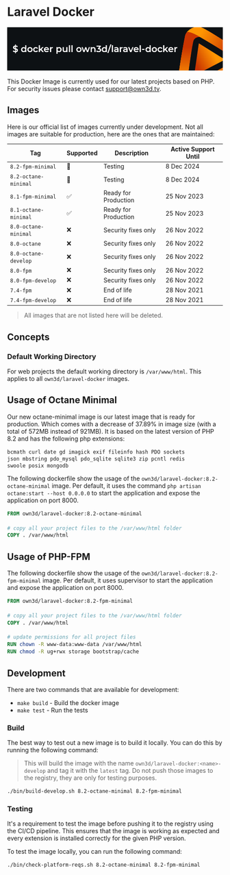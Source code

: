 # Laravel Docker

![](own3d-laravel-docker.png)

This Docker Image is currently used for our latest projects based on PHP. For security issues please contact
support@own3d.tv.

## Images

Here is our official list of images currently under development. Not all images are suitable for production, here are
the ones that are maintained:

| Tag                  | Supported | Description          | Active Support Until |
|----------------------|-----------|----------------------|----------------------|
| `8.2-fpm-minimal`    | 👷        | Testing              | 8 Dec 2024           |
| `8.2-octane-minimal` | 👷        | Testing              | 8 Dec 2024           |
| `8.1-fpm-minimal`    | ✅         | Ready for Production | 25 Nov 2023          |
| `8.1-octane-minimal` | ✅         | Ready for Production | 25 Nov 2023          |
| `8.0-octane-minimal` | ❌         | Security fixes only  | 26 Nov 2022          |
| `8.0-octane`         | ❌         | Security fixes only  | 26 Nov 2022          |
| `8.0-octane-develop` | ❌         | Security fixes only  | 26 Nov 2022          |
| `8.0-fpm`            | ❌         | Security fixes only  | 26 Nov 2022          |
| `8.0-fpm-develop`    | ❌         | Security fixes only  | 26 Nov 2022          |
| `7.4-fpm`            | ❌         | End of life          | 28 Nov 2021          |
| `7.4-fpm-develop`    | ❌         | End of life          | 28 Nov 2021          |

> All images that are not listed here will be deleted.

## Concepts

### Default Working Directory

For web projects the default working directory is `/var/www/html`. This applies to all `own3d/laravel-docker` images.

## Usage of Octane Minimal

Our new octane-minimal image is our latest image that is ready for production.
Which comes with a decrease of 37.89% in image size (with a total of 572MB instead of 921MB).
It is based on the latest version of PHP 8.2 and has the following php extensions:

```
bcmath curl date gd imagick exif fileinfo hash PDO sockets 
json mbstring pdo_mysql pdo_sqlite sqlite3 zip pcntl redis
swoole posix mongodb
```

The following dockerfile show the usage of the `own3d/laravel-docker:8.2-octane-minimal` image. Per default, it uses the
command `php artisan octane:start --host 0.0.0.0` to start the application and expose the application on port 8000.

```dockerfile
FROM own3d/laravel-docker:8.2-octane-minimal

# copy all your project files to the /var/www/html folder
COPY . /var/www/html
```

## Usage of PHP-FPM

The following dockerfile show the usage of the `own3d/laravel-docker:8.2-fpm-minimal` image. Per default, it uses
supervisor to start the application and expose the application on port 8000.

```dockerfile
FROM own3d/laravel-docker:8.2-fpm-minimal

# copy all your project files to the /var/www/html folder
COPY . /var/www/html

# update permissions for all project files
RUN chown -R www-data:www-data /var/www/html
RUN chmod -R ug+rwx storage bootstrap/cache
```

## Development

There are two commands that are available for development:

- `make build` - Build the docker image
- `make test` - Run the tests

### Build

The best way to test out a new image is to build it locally. You can do this by running the following command:

> This will build the image with the name `own3d/laravel-docker:<name>-develop` and tag it with the `latest` tag.
> Do not push those images to the registry, they are only for testing purposes.

```bash
./bin/build-develop.sh 8.2-octane-minimal 8.2-fpm-minimal
```

### Testing

It's a requirement to test the image before pushing it to the registry using the CI/CD pipeline. This ensures that 
the image is working as expected and every extension is installed correctly for the given PHP version.

To test the image locally, you can run the following command:

```bash
./bin/check-platform-reqs.sh 8.2-octane-minimal 8.2-fpm-minimal
```
